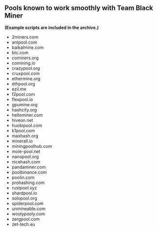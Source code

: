 ## Pools known to work smoothly with Team Black Miner

**(Example scripts are included in the archive.)**

* 2miners.com
* antpool.com
* baikalmine.com
* btc.com
* cominers.org
* comining.io
* crazypool.org
* cruxpool.com
* ethermine.org
* ethpool.org
* ezil.me
* f2pool.com
* flexpool.io
* gpumine.org
* hashcity.org
* hellominer.com
* hiveon.net
* huobipool.com
* k1pool.com
* maxhash.org
* minerall.io
* miningpoolhub.com
* mole-pool.net
* nanopool.org
* nicehash.com
* pandaminer.com
* poolbinance.com
* poolin.com
* prohashing.com
* rustpool.xyz
* shardpool.io
* solopool.org
* spiderpool.com
* unmineable.com
* woolypooly.com
* zergpool.com
* zet-tech.eu
